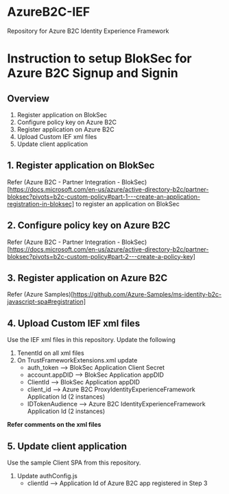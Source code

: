 # AzureB2C-IEF
Repository for Azure B2C Identity Experience Framework

# Instruction to setup BlokSec for Azure B2C Signup and Signin
## Overview
1. Register application on BlokSec
2. Configure policy key on Azure B2C
3. Register application on Azure B2C
4. Upload Custom IEF xml files
5. Update client application

## 1. Register application on BlokSec
Refer (Azure B2C - Partner Integration - BlokSec)[https://docs.microsoft.com/en-us/azure/active-directory-b2c/partner-bloksec?pivots=b2c-custom-policy#part-1---create-an-application-registration-in-bloksec] to register an application on BlokSec

## 2. Configure policy key on Azure B2C
Refer (Azure B2C - Partner Integration - BlokSec)[https://docs.microsoft.com/en-us/azure/active-directory-b2c/partner-bloksec?pivots=b2c-custom-policy#part-2---create-a-policy-key]

## 3. Register application on Azure B2C
Refer (Azure Samples)[https://github.com/Azure-Samples/ms-identity-b2c-javascript-spa#registration]

## 4. Upload Custom IEF xml files
Use the IEF xml files in this repository. Update the following
1. TenentId on all xml files
2. On TrustFrameworkExtensions.xml update
   - auth_token --> BlokSec Application Client Secret
   - account.appDID --> BlokSec Application appDID
   - ClientId --> BlokSec Application appDID
   - client_id --> Azure B2C ProxyIdentityExperienceFramework Application Id (2 instances)
   - IDTokenAudience --> Azure B2C IdentityExperienceFramework Application Id (2 instances)

**Refer comments on the xml files**

## 5. Update client application
Use the sample Client SPA from this repository. 
1. Update authConfig.js
   -  clientId --> Application Id of Azure B2C app registered in Step 3
 
